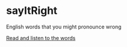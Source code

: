 # sayItRight
English words that you might pronounce wrong

[Read and listen to the words](http://verlok.github.io/sayItRight/)
